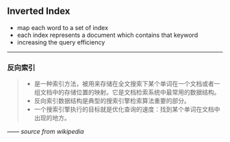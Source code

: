 ## Inverted Index
+ map each word to a set of index
+ each index represents a document which contains that keyword
+ increasing the query efficiency



---

### 反向索引

>+ 是一种索引方法，被用来存储在全文搜索下某个单词在一个文档或者一组文档中的存储位置的映射。它是文档检索系统中最常用的数据结构。
>+ 反向索引数据结构是典型的搜索引擎检索算法重要的部分。
>+ 一个搜索引擎执行的目标就是优化查询的速度：找到某个单词在文档中出现的地方。<br>

—— *source from wikipedia*
